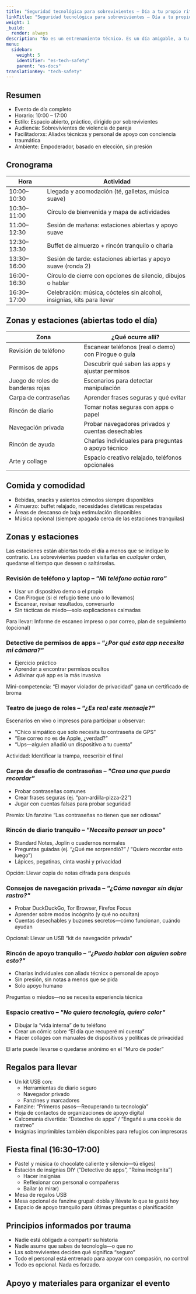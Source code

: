 ```yaml
---
title: "Seguridad tecnológica para sobrevivientes – Día a tu propio ritmo"
linkTitle: "Seguridad tecnológica para sobrevivientes – Día a tu propio ritmo"
weight: 1
_build:
  render: always
description: "No es un entrenamiento técnico. Es un día amigable, a tu propio ritmo, donde lxs sobrevivientes pueden explorar herramientas, aprender habilidades y recuperar confianza digital—en sus propios términos. Ya sea que alguien quiera escanear su dispositivo, hacer una pregunta en privado o dibujar un cómic sobre su aplicación menos favorita—este día tiene espacio para todo."
menu:
  sidebar:
    weight: 5
    identifier: "es-tech-safety"
    parent: "es-docs"
translationKey: "tech-safety"
---
```


## Resumen  

- Evento de día completo  
- Horario: 10:00 – 17:00  
- Estilo: Espacio abierto, práctico, dirigido por sobrevivientes  
- Audiencia: Sobrevivientes de violencia de pareja  
- Facilitadorxs: Aliadxs técnicxs y personal de apoyo con conciencia traumática  
- Ambiente: Empoderador, basado en elección, sin presión  

## Cronograma  

| Hora        | Actividad                                                              |
|-------------|------------------------------------------------------------------------|
| 10:00–10:30 | Llegada y acomodación (té, galletas, música suave)                     |
| 10:30–11:00 | Círculo de bienvenida y mapa de actividades                            |
| 11:00–12:30 | Sesión de mañana: estaciones abiertas y apoyo suave                    |
| 12:30–13:30 | Buffet de almuerzo + rincón tranquilo o charla                         |
| 13:30–16:00 | Sesión de tarde: estaciones abiertas y apoyo suave (ronda 2)           |
| 16:00-16:30 | Círculo de cierre con opciones de silencio, dibujos o hablar           |
| 16:30–17:00 | Celebración: música, cócteles sin alcohol, insignias, kits para llevar |

## Zonas y estaciones (abiertas todo el día)  

| Zona                             | ¿Qué ocurre allí?                                   |
|----------------------------------|-----------------------------------------------------|
| Revisión de teléfono             | Escanear teléfonos (real o demo) con Pirogue o guía |
| Permisos de apps                 | Descubrir qué saben las apps y ajustar permisos     |
| Juego de roles de banderas rojas | Escenarios para detectar manipulación               |
| Carpa de contraseñas             | Aprender frases seguras y qué evitar                |
| Rincón de diario                 | Tomar notas seguras con apps o papel                |
| Navegación privada               | Probar navegadores privados y cuentas desechables   |
| Rincón de ayuda                  | Charlas individuales para preguntas o apoyo técnico |
| Arte y collage                   | Espacio creativo relajado, teléfonos opcionales     |

## Comida y comodidad  

* Bebidas, snacks y asientos cómodos siempre disponibles  
* Almuerzo: buffet relajado, necesidades dietéticas respetadas  
* Áreas de descanso de baja estimulación disponibles  
* Música opcional (siempre apagada cerca de las estaciones tranquilas)  

## Zonas y estaciones  

Las estaciones están abiertas todo el día a menos que se indique lo contrario. Lxs sobrevivientes pueden visitarlas en *cualquier* orden, quedarse el tiempo que deseen o saltárselas.  

### Revisión de teléfono y laptop – *"Mi teléfono actúa raro"*  

* Usar un dispositivo demo o el propio  
* Con Pirogue (si el refugio tiene uno o lo llevamos)  
* Escanear, revisar resultados, conversarlo  
* Sin tácticas de miedo—solo explicaciones calmadas  

Para llevar: Informe de escaneo impreso o por correo, plan de seguimiento (opcional)  

### Detective de permisos de apps – *"¿Por qué esta app necesita mi cámara?"*  

* Ejercicio práctico  
* Aprender a encontrar permisos ocultos  
* Adivinar qué app es la más invasiva  

Mini-competencia: “El mayor violador de privacidad” gana un certificado de broma  

### Teatro de juego de roles – *"¿Es real este mensaje?"*  

Escenarios en vivo o impresos para participar u observar:  

* “Chico simpático que solo necesita tu contraseña de GPS”  
* “Ese correo no es de Apple, ¿verdad?”  
* “Ups—alguien añadió un dispositivo a tu cuenta”  

Actividad: Identificar la trampa, reescribir el final  

### Carpa de desafío de contraseñas – *"Crea una que pueda recordar"*  

* Probar contraseñas comunes  
* Crear frases seguras (ej. “pan-ardilla-pizza-22”)  
* Jugar con cuentas falsas para probar seguridad  

Premio: Un fanzine “Las contraseñas no tienen que ser odiosas”  

### Rincón de diario tranquilo – *"Necesito pensar un poco"*  

* Standard Notes, Joplin o cuadernos normales  
* Preguntas guiadas (ej. “¿Qué me sorprendió?” / “Quiero recordar esto luego”)  
* Lápices, pegatinas, cinta washi y privacidad  

Opción: Llevar copia de notas cifrada para después  

### Consejos de navegación privada – *"¿Cómo navegar sin dejar rastro?"*  

* Probar DuckDuckGo, Tor Browser, Firefox Focus  
* Aprender sobre modos incógnito (y qué no ocultan)  
* Cuentas desechables y buzones secretos—cómo funcionan, cuándo ayudan  

Opcional: Llevar un USB “kit de navegación privada”  

### Rincón de apoyo tranquilo – *"¿Puedo hablar con alguien sobre esto?"*  

* Charlas individuales con aliadx técnicx o personal de apoyo  
* Sin presión, sin notas a menos que se pida  
* Solo apoyo humano  

Preguntas o miedos—no se necesita experiencia técnica  

### Espacio creativo – *"No quiero tecnología, quiero color"*  

* Dibujar la “vida interna” de tu teléfono  
* Crear un cómic sobre “El día que recuperé mi cuenta”  
* Hacer collages con manuales de dispositivos y políticas de privacidad  

El arte puede llevarse o quedarse anónimo en el “Muro de poder”  

## Regalos para llevar  

* Un kit USB con:  
  * Herramientas de diario seguro  
  * Navegador privado  
  * Fanzines y marcadores  
* Fanzine: “Primeros pasos—Recuperando tu tecnología”  
* Hoja de contactos de organizaciones de apoyo digital  
* Calcomanía divertida: “Detective de apps” / “Engañé a una cookie de rastreo”  
* Insignias imprimibles también disponibles para refugios con impresoras  

## Fiesta final (16:30–17:00)  

* Pastel y música (o chocolate caliente y silencio—tú eliges)  
* Estación de insignias DIY (“Detective de apps”, “Reina incógnita”)  
  * Hacer insignias  
  * Reflexionar con personal o compañerxs  
  * Bailar (o mirar)  
* Mesa de regalos USB  
* Mesa opcional de fanzine grupal: dobla y llévate lo que te gustó hoy  
* Espacio de apoyo tranquilo para últimas preguntas o planificación  

## Principios informados por trauma  

* Nadie está obligadx a compartir su historia  
* Nadie asume que sabes de tecnología—o que no  
* Lxs sobrevivientes deciden qué significa “seguro”  
* Todo el personal está entrenado para apoyar con compasión, no control  
* Todo es opcional. Nada es forzado.  

## Apoyo y materiales para organizar el evento 
